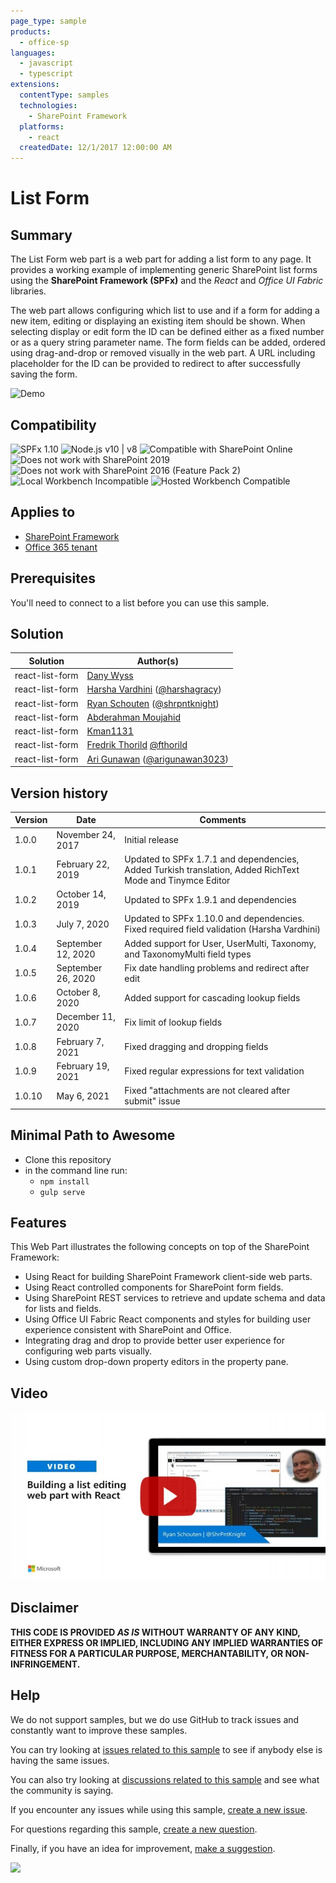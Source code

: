 ```yaml
---
page_type: sample
products:
  - office-sp
languages:
  - javascript
  - typescript
extensions:
  contentType: samples
  technologies:
    - SharePoint Framework
  platforms:
    - react
  createdDate: 12/1/2017 12:00:00 AM
---
```


# List Form

## Summary

The List Form web part is a web part for adding a list form to any page. It provides a working example of implementing generic SharePoint list forms using the **SharePoint Framework (SPFx)** and the _React_ and _Office UI Fabric_ libraries.

The web part allows configuring which list to use and if a form for adding a new item, editing or displaying an existing item should be shown. When selecting display or edit form the ID can be defined either as a fixed number or as a query string parameter name. The form fields can be added, ordered using drag-and-drop or removed visually in the web part. A URL including placeholder for the ID can be provided to redirect to after successfully saving the form.

![Demo](./assets/React-ListForm-Overview.gif)

## Compatibility

![SPFx 1.10](https://img.shields.io/badge/SPFx-1.10.0-green.svg) 
![Node.js v10 | v8](https://img.shields.io/badge/Node.js-v10%20%7C%20v8-green.svg) 
![Compatible with SharePoint Online](https://img.shields.io/badge/SharePoint%20Online-Compatible-green.svg)
![Does not work with SharePoint 2019](https://img.shields.io/badge/SharePoint%20Server%202019-Incompatible-red.svg)
![Does not work with SharePoint 2016 (Feature Pack 2)](https://img.shields.io/badge/SharePoint%20Server%202016%20(Feature%20Pack%202)-Incompatible-red.svg "SharePoint Server 2016 Feature Pack 2 requires SPFx 1.1")
![Local Workbench Incompatible](https://img.shields.io/badge/Local%20Workbench-Incompatible-red.svg "Requires access to SharePoint content")
![Hosted Workbench Compatible](https://img.shields.io/badge/Hosted%20Workbench-Compatible-green.svg)

## Applies to

- [SharePoint Framework](https://docs.microsoft.com/sharepoint/dev/spfx/sharepoint-framework-overview)
- [Office 365 tenant](https://docs.microsoft.com/sharepoint/dev/spfx/set-up-your-development-environment)

## Prerequisites

You'll need to connect to a list before you can use this sample.

## Solution

| Solution        | Author(s)                                                           |
| --------------- | -----------------------------------------------------------------   |
| react-list-form | [Dany Wyss](https://github.com/DanyWyss)                            |
| react-list-form | [Harsha Vardhini](https://github.com/Harshagracy) ([@harshagracy](https://twitter.com/harshagracy))   |
| react-list-form | [Ryan Schouten](https://github.com/sharepointknight) ([@shrpntknight](https://twitter.com/shrpntknight))   |
| react-list-form | [Abderahman Moujahid](https://github.com/Abderahman88)              |
| react-list-form | [Kman1131](https://github.com/Kman1131)                             |
| react-list-form | [Fredrik Thorild](https://github.com/fthorild) [@fthorild](https://twitter.com/fthorild)           |
| react-list-form | [Ari Gunawan](https://github.com/AriGunawan) ([@arigunawan3023](https://twitter.com/arigunawan3023)) |

## Version history

| Version | Date               | Comments                                                                                                  |
| ------- | ------------------ | --------------------------------------------------------------------------------------------------------- |
| 1.0.0   | November 24, 2017  | Initial release                                                                                           |
| 1.0.1   | February 22, 2019  | Updated to SPFx 1.7.1 and dependencies, Added Turkish translation, Added RichText Mode and Tinymce Editor |
| 1.0.2   | October 14, 2019   | Updated to SPFx 1.9.1 and dependencies                                                                    |
| 1.0.3   | July 7, 2020       | Updated to SPFx 1.10.0 and dependencies. Fixed required field validation (Harsha Vardhini)                |
| 1.0.4   | September 12, 2020 | Added support for User, UserMulti, Taxonomy, and TaxonomyMulti field types                                |
| 1.0.5   | September 26, 2020 | Fix date handling problems and redirect after edit                                                        |
| 1.0.6   | October 8, 2020    | Added support for cascading lookup fields                                                                 |
| 1.0.7   | December 11, 2020  | Fix limit of lookup fields                                                                                |
| 1.0.8   | February 7, 2021   | Fixed dragging and dropping fields                                                                        |
| 1.0.9   | February 19, 2021  | Fixed regular expressions for text validation                                                             |
| 1.0.10  | May 6, 2021        | Fixed "attachments are not cleared after submit" issue                                                    |

## Minimal Path to Awesome

- Clone this repository
- in the command line run:
  - `npm install`
  - `gulp serve`

## Features

This Web Part illustrates the following concepts on top of the SharePoint Framework:

- Using React for building SharePoint Framework client-side web parts.
- Using React controlled components for SharePoint form fields.
- Using SharePoint REST services to retrieve and update schema and data for lists and fields.
- Using Office UI Fabric React components and styles for building user experience consistent with SharePoint and Office.
- Integrating drag and drop to provide better user experience for configuring web parts visually.
- Using custom drop-down property editors in the property pane.

## Video

[![Building a list editing web part with React](./assets/video-thumbnail.jpg)](https://www.youtube.com/watch?v=6HbtHVZ-3Js "Building a list editing web part with React")

## Disclaimer

**THIS CODE IS PROVIDED _AS IS_ WITHOUT WARRANTY OF ANY KIND, EITHER EXPRESS OR IMPLIED, INCLUDING ANY IMPLIED WARRANTIES OF FITNESS FOR A PARTICULAR PURPOSE, MERCHANTABILITY, OR NON-INFRINGEMENT.**

## Help

We do not support samples, but we do use GitHub to track issues and constantly want to improve these samples.

You can try looking at [issues related to this sample](https://github.com/pnp/sp-dev-fx-webparts/issues?q=label%3Areact-list-form) to see if anybody else is having the same issues.

You can also try looking at [discussions related to this sample](https://github.com/pnp/sp-dev-fx-webparts/discussions?discussions_q=label%3Areact-list-form) and see what the community is saying.

If you encounter any issues while using this sample, [create a new issue](https://github.com/pnp/sp-dev-fx-webparts/issues/new?assignees=&labels=Needs%3A+Triage+%3Amag%3A%2Ctype%3Abug-suspected%2Csample%3A%20react-list-form&template=bug-report.yml&sample=react-list-form&authors=@DanyWyss%20@Harshagracy%20@sharepointknight%20@Abderahman88,%20@Kman1131%20@fthorild%20@AriGunawan&title=react-list-form%20-%20).

For questions regarding this sample, [create a new question](https://github.com/pnp/sp-dev-fx-webparts/issues/new?assignees=&labels=Needs%3A+Triage+%3Amag%3A%2Ctype%3Aquestion%2Csample%3A%20react-list-form&template=question.yml&sample=react-list-form&authors=@DanyWyss%20@Harshagracy%20@sharepointknight%20@Abderahman88,%20@Kman1131%20@fthorild%20@AriGunawan&title=react-list-form%20-%20).

Finally, if you have an idea for improvement, [make a suggestion](https://github.com/pnp/sp-dev-fx-webparts/issues/new?assignees=&labels=Needs%3A+Triage+%3Amag%3A%2Ctype%3Aenhancement%2Csample%3A%20react-list-form&template=question.yml&sample=react-list-form&authors=@DanyWyss%20@Harshagracy%20@sharepointknight%20@Abderahman88,%20@Kman1131%20@fthorild%20@AriGunawan&title=react-list-form%20-%20).

<img src="https://telemetry.sharepointpnp.com/sp-dev-fx-webparts/samples/react-list-form" />
